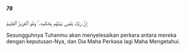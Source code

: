 ##### 78

<span class="ayah">إِنَّ رَبَّكَ يَقْضِى بَيْنَهُم بِحُكْمِهِۦ ۚ وَهُوَ ٱلْعَزِيزُ ٱلْعَلِيمُ</span>

<span class="ayah_translation">Sesungguhnya Tuhanmu akan menyelesaikan perkara antara mereka dengan keputusan-Nya, dan Dia Maha Perkasa lagi Maha Mengetahui.</span>
